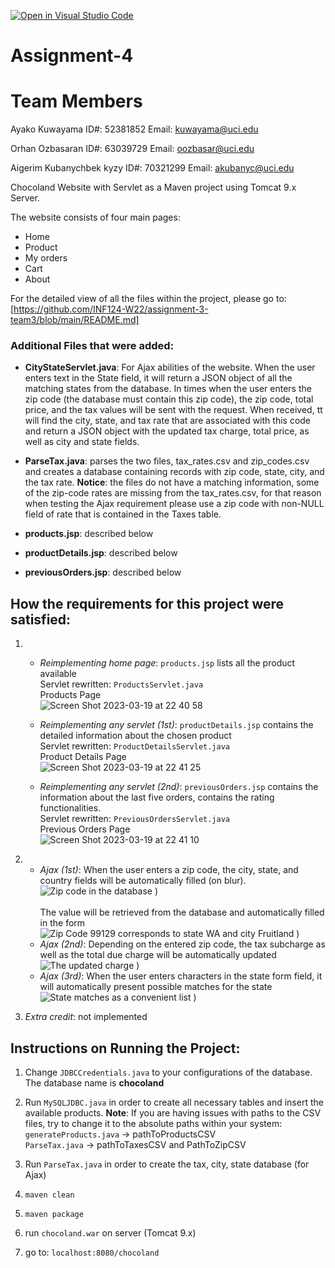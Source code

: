 [![Open in Visual Studio Code](https://classroom.github.com/assets/open-in-vscode-c66648af7eb3fe8bc4f294546bfd86ef473780cde1dea487d3c4ff354943c9ae.svg)](https://classroom.github.com/online_ide?assignment_repo_id=10449284&assignment_repo_type=AssignmentRepo)


# Assignment-4

# Team Members

Ayako Kuwayama ID#: 52381852 Email: kuwayama@uci.edu

Orhan Ozbasaran ID#: 63039729 Email: oozbasar@uci.edu

Aigerim Kubanychbek kyzy ID#: 70321299 Email: akubanyc@uci.edu

Chocoland Website with Servlet as a Maven project using Tomcat 9.x Server.

The website consists of four main pages:
* Home
* Product
* My orders
* Cart
* About

For the detailed view of all the files within the project, please go to: [https://github.com/INF124-W22/assignment-3-team3/blob/main/README.md]

### Additional Files that were added:
* **CityStateServlet.java**: For Ajax abilities of the website. When the user enters text in the State field, it will return a JSON object of all the matching states from the database. In times when the user enters the zip code (the database must contain this zip code), the zip code, total price, and the tax values will be sent with the request. When received, tt will find the city, state, and tax rate that are associated with this code and return a JSON object with the updated tax charge, total price, as well as city and state fields.

* **ParseTax.java**: parses the two files, tax_rates.csv and zip_codes.csv and creates a database containing records with zip code, state, city, and the tax rate. **Notice**: the files do not have a matching information, some of the zip-code rates are missing from the tax_rates.csv, for that reason when testing the Ajax requirement please use a zip code with non-NULL field of rate that is contained in the Taxes table. 

* **products.jsp**: described below

* **productDetails.jsp**: described below

* **previousOrders.jsp**: described below


## How the requirements for this project were satisfied:

1. 
    *  *Reimplementing home page*: ``products.jsp`` lists all the product available <br/>
             Servlet rewritten: ``ProductsServlet.java`` <br/>
             Products Page <br/>
             ![Screen Shot 2023-03-19 at 22 40 58](https://user-images.githubusercontent.com/80508372/226256876-d23399af-cc1f-47c0-afd4-7ec7e75a046c.png)

    *  *Reimplementing any servlet (1st)*: ``productDetails.jsp`` contains the detailed information about the chosen product <br/>
             Servlet rewritten: ``ProductDetailsServlet.java``<br/>
             Product Details Page <br/>
             ![Screen Shot 2023-03-19 at 22 41 25](https://user-images.githubusercontent.com/80508372/226256994-8099ef38-2ce1-4c9e-9918-67c18278d851.png)

    *  *Reimplementing any servlet (2nd)*: ``previousOrders.jsp`` contains the information about the last five orders, contains the rating functionalities.<br/>
             Servlet rewritten: ``PreviousOrdersServlet.java``<br/>
             Previous Orders Page <br/>
             ![Screen Shot 2023-03-19 at 22 41 10](https://user-images.githubusercontent.com/80508372/226257070-8dfc0be5-e36f-4556-b21f-f0edc2e00b17.png)

2. 
    * *Ajax (1st)*: When the user enters a zip code, the city, state, and country fields will be automatically filled (on blur). <br/>
    ![Zip code in the database](https://user-images.githubusercontent.com/80508372/226254254-dd504a38-9ccb-4d0d-a479-ceca4b21aa79.png)
) <br/><br/>
      The value will be retrieved from the database and automatically filled in the form<br/>
    ![Zip Code 99129 corresponds to state WA and city Fruitland](https://user-images.githubusercontent.com/80508372/226254344-3eb2f3cc-077e-4db4-bb99-39fae59cd0e8.png)
)
    * *Ajax (2nd)*: Depending on the entered zip code, the tax subcharge as well as the total due charge will be automatically updated
    ![The updated charge](https://user-images.githubusercontent.com/80508372/226254593-6306f396-88bc-42e6-8009-3256dcc37915.png)
)
    * *Ajax (3rd)*: When the user enters characters in the state form field, it will automatically present possible matches for the state
    ![State matches as a convenient list](https://user-images.githubusercontent.com/80508372/226254699-67654585-b185-4014-b820-b34dc19ce12e.png)
)
3. *Extra credit*: not implemented

## Instructions on Running the Project:
1. Change ``JDBCCredentials.java`` to your configurations of the database. <br/>
    The database name is **chocoland**
3. Run ``MySQLJDBC.java`` in order to create all necessary tables and insert the available products.
    **Note**: If you are having issues with paths to the CSV files, try to change it to the absolute paths within your system: <br/>
        ``generateProducts.java`` -> pathToProductsCSV <br/>
        ``ParseTax.java``         -> pathToTaxesCSV 
                                  and PathToZipCSV <br/>

3. Run ``ParseTax.java`` in order to create the tax, city, state database (for Ajax)
4. ``maven clean``
5. ``maven package``
6. run ``chocoland.war`` on server (Tomcat 9.x)
7. go to: ``localhost:8080/chocoland``




